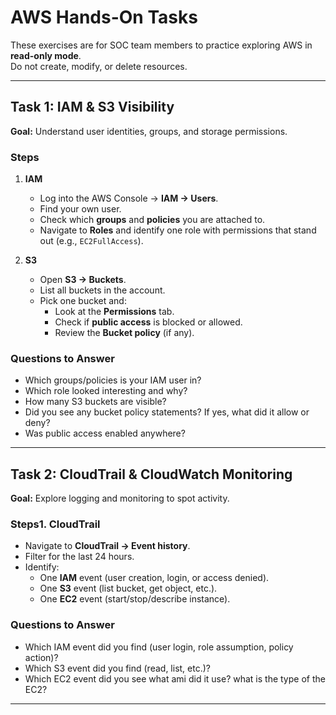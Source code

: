 # AWS Hands-On Tasks

These exercises are for SOC team members to practice exploring AWS in **read-only mode**.  
Do not create, modify, or delete resources.

---

## Task 1: IAM & S3 Visibility
**Goal:** Understand user identities, groups, and storage permissions.

### Steps
1. **IAM**
   - Log into the AWS Console → **IAM → Users**.
   - Find your own user.
   - Check which **groups** and **policies** you are attached to.
   - Navigate to **Roles** and identify one role with permissions that stand out (e.g., `EC2FullAccess`).

2. **S3**
   - Open **S3 → Buckets**.
   - List all buckets in the account.
   - Pick one bucket and:
     - Look at the **Permissions** tab.
     - Check if **public access** is blocked or allowed.
     - Review the **Bucket policy** (if any).

### Questions to Answer
- Which groups/policies is your IAM user in?
- Which role looked interesting and why?
- How many S3 buckets are visible?
- Did you see any bucket policy statements? If yes, what did it allow or deny?
- Was public access enabled anywhere?

---

## Task 2: CloudTrail & CloudWatch Monitoring
**Goal:** Explore logging and monitoring to spot activity.

### Steps1. **CloudTrail**
   - Navigate to **CloudTrail → Event history**.
   - Filter for the last 24 hours.
   - Identify:
     - One **IAM** event (user creation, login, or access denied).
     - One **S3** event (list bucket, get object, etc.).
     - One **EC2** event (start/stop/describe instance).


### Questions to Answer
- Which IAM event did you find (user login, role assumption, policy action)?
- Which S3 event did you find (read, list, etc.)?
- Which EC2 event did you see what ami did it use? what is the type of the EC2?
---

